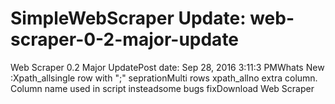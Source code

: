 # SimpleWebScraper Update: web-scraper-0-2-major-update

Web Scraper 0.2 Major UpdatePost date: Sep 28, 2016 3:11:3 PMWhats New :Xpath_allsingle row with ";" seprationMulti rows xpath_allno extra column. Column name used in script insteadsome bugs fixDownload Web Scraper